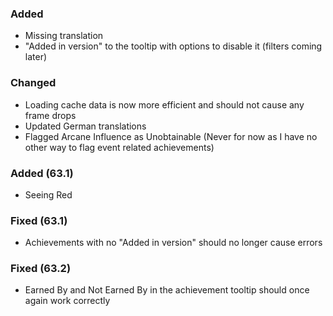 <p><h3>Added</h3></p>
<ul>
<li>Missing translation</li>
<li>"Added in version" to the tooltip with options to disable it (filters coming later)</li>
</ul>
<p><h3>Changed</h3></p>
<ul>
<li>Loading cache data is now more efficient and should not cause any frame drops</li>
<li>Updated German translations</li>
<li>Flagged Arcane Influence as Unobtainable (Never for now as I have no other way to flag event related achievements)</li>
</ul>
<p><h3>Added (63.1)</h3></p>
<ul>
<li>Seeing Red</li>
</ul>
<p><h3>Fixed (63.1)</h3></p>
<ul>
<li>Achievements with no "Added in version" should no longer cause errors</li>
</ul>
<p><h3>Fixed (63.2)</h3></p>
<ul>
<li>Earned By and Not Earned By in the achievement tooltip should once again work correctly</li>
</ul>
